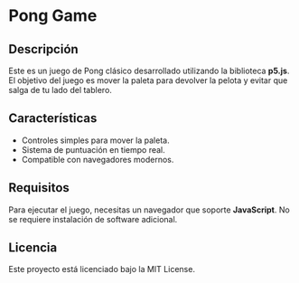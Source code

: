 # Pong Game

## Descripción

Este es un juego de Pong clásico desarrollado utilizando la biblioteca **p5.js**. El objetivo del juego es mover la paleta para devolver la pelota y evitar que salga de tu lado del tablero. 

## Características

- Controles simples para mover la paleta.
- Sistema de puntuación en tiempo real.
- Compatible con navegadores modernos.

## Requisitos

Para ejecutar el juego, necesitas un navegador que soporte **JavaScript**. No se requiere instalación de software adicional.

## Licencia

Este proyecto está licenciado bajo la MIT License.

